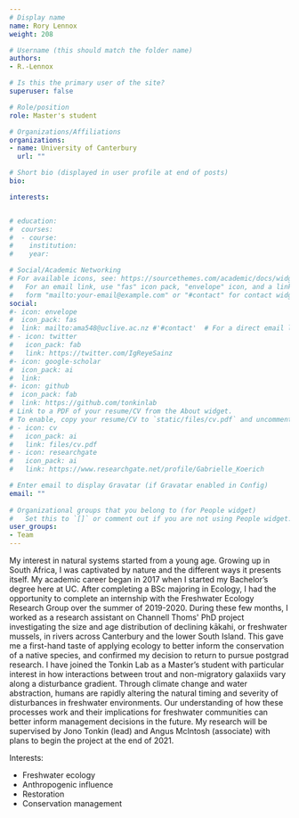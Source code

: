 ```yaml
---
# Display name
name: Rory Lennox 
weight: 208

# Username (this should match the folder name)
authors:
- R.-Lennox

# Is this the primary user of the site?
superuser: false

# Role/position
role: Master's student

# Organizations/Affiliations
organizations:
- name: University of Canterbury
  url: ""

# Short bio (displayed in user profile at end of posts)
bio: 

interests:


# education:
#  courses:
#  - course: 
#    institution: 
#    year: 

# Social/Academic Networking
# For available icons, see: https://sourcethemes.com/academic/docs/widgets/#icons
#   For an email link, use "fas" icon pack, "envelope" icon, and a link in the
#   form "mailto:your-email@example.com" or "#contact" for contact widget.
social:
#- icon: envelope
#  icon_pack: fas
#  link: mailto:ama548@uclive.ac.nz #'#contact'  # For a direct email link, use "mailto:test@example.org".
# - icon: twitter
#   icon_pack: fab
#   link: https://twitter.com/IgReyeSainz
#- icon: google-scholar
#  icon_pack: ai
#  link: 
#- icon: github
#  icon_pack: fab
#  link: https://github.com/tonkinlab
# Link to a PDF of your resume/CV from the About widget.
# To enable, copy your resume/CV to `static/files/cv.pdf` and uncomment the lines below.  
# - icon: cv
#   icon_pack: ai
#   link: files/cv.pdf
# - icon: researchgate
#   icon_pack: ai
#   link: https://www.researchgate.net/profile/Gabrielle_Koerich

# Enter email to display Gravatar (if Gravatar enabled in Config)
email: ""
  
# Organizational groups that you belong to (for People widget)
#   Set this to `[]` or comment out if you are not using People widget.  
user_groups:
- Team
---
```



My interest in natural systems started from a young age. Growing up in South Africa, I was captivated by nature and the different ways it presents itself. My academic career began in 2017 when I started my Bachelor’s degree here at UC. After completing a BSc majoring in Ecology, I had the opportunity to complete an internship with the Freshwater Ecology Research Group over the summer of 2019-2020. During these few months, I worked as a research assistant on Channell Thoms' PhD project investigating the size and age distribution of declining kākahi, or freshwater mussels, in rivers across Canterbury and the lower South Island. This gave me a first-hand taste of applying ecology to better inform the conservation of a native species, and confirmed my decision to return to pursue postgrad research. I have joined the Tonkin Lab as a Master’s student with particular interest in how interactions between trout and non-migratory galaxiids vary along a disturbance gradient. Through climate change and water abstraction, humans are rapidly altering the natural timing and severity of disturbances in freshwater environments. Our understanding of how these processes work and their implications for freshwater communities can better inform management decisions in the future. My research will be supervised by Jono Tonkin (lead) and Angus McIntosh (associate) with plans to begin the project at the end of 2021. 

Interests:  
- Freshwater ecology  
- Anthropogenic influence  
- Restoration  
- Conservation management

